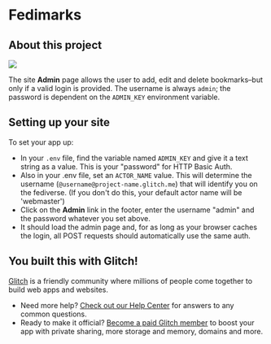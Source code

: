 # Fedimarks

## About this project

![](https://cdn.glitch.global/8b08fe2b-99fe-48bd-9a54-d17f87b3df2b/pikaconstruct.gif?v=1669741965488)

The site __Admin__ page allows the user to add, edit and delete bookmarks–but only if a valid login is provided.
The username is always `admin`; the password is dependent on the `ADMIN_KEY` environment variable.

## Setting up your site

To set your app up:

* In your `.env` file, find the variable named `ADMIN_KEY` and give it a text string as a value. This is your "password" for HTTP Basic Auth.
* Also in your .env file, set an `ACTOR_NAME` value. This will determine the username (`@username@project-name.glitch.me`) that will identify you on the fediverse. (If you don't do this, your default actor name will be 'webmaster')
* Click on the __Admin__ link in the footer, enter the username "admin" and the password whatever you set above.
* It should load the admin page and, for as long as your browser caches the login, all POST requests should automatically use the same auth.


## You built this with Glitch!

[Glitch](https://glitch.com) is a friendly community where millions of people come together to build web apps and websites.

- Need more help? [Check out our Help Center](https://help.glitch.com/) for answers to any common questions.
- Ready to make it official? [Become a paid Glitch member](https://glitch.com/pricing) to boost your app with private sharing, more storage and memory, domains and more.
